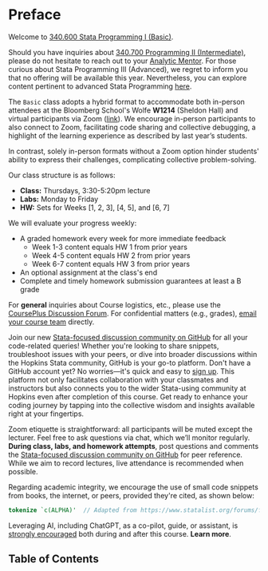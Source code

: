 

# Preface

Welcome to [340.600 Stata Programming I (Basic)](https://publichealth.jhu.edu/course/38901). 

Should you have inquiries about [340.700 Programming II (Intermediate)](https://publichealth.jhu.edu/course/38942), please do not hesitate to reach out to your [Analytic Mentor](https://jhustata.github.io/basic/quickrefs.html#course-team-contacts). For those curious about Stata Programming III (Advanced), we regret to inform you that no offering will be available this year. Nevertheless, you can explore content pertinent to advanced Stata Programming [here](https://jhufena.github.io/home/intro.html).

The `Basic` class adopts a hybrid format to accommodate both in-person attendees at the Bloomberg School's Wolfe **W1214** (Sheldon Hall) and virtual participants via Zoom ([link](https://jhjhm.zoom.us/j/97089503585)). We encourage in-person participants to also connect to Zoom, facilitating code sharing and collective debugging, a highlight of the learning experience as described by last year’s students.

In contrast, solely in-person formats without a Zoom option hinder students' ability to express their challenges, complicating collective problem-solving.

Our class structure is as follows:
   
- **Class:** Thursdays, 3:30-5:20pm lecture
- **Labs:** Monday to Friday
- **HW:** Sets for Weeks [1, 2, 3], [4, 5], and [6, 7]     

We will evaluate your progress weekly:

- A graded homework every week for more immediate feedback
   - Week 1-3 content equals HW 1 from prior years
   - Week 4-5 content equals HW 2 from prior years
   - Week 6-7 content equals HW 3 from prior years
- An optional assignment at the class's end
- Complete and timely homework submission guarantees at least a B grade

For **general** inquiries about Course logistics, etc., please use the [CoursePlus Discussion Forum](https://courseplus.jhu.edu/core/index.cfm/go/course.home/coid/21040/). For confidential matters (e.g., grades), [email your course team](https://jhustata.github.io/basic/quickrefs.html#course-team-contacts) directly.

Join our new [Stata-focused discussion community on GitHub](https://github.com/jhufena/discussions/discussions) for all your code-related queries! Whether you're looking to share snippets, troubleshoot issues with your peers, or dive into broader discussions within the Hopkins Stata community, GitHub is your go-to platform. Don't have a GitHub account yet? No worries—it's quick and easy to [sign up](https://github.com/join). This platform not only facilitates collaboration with your classmates and instructors but also connects you to the wider Stata-using community at Hopkins even after completion of this course. Get ready to enhance your coding journey by tapping into the collective wisdom and insights available right at your fingertips.

Zoom etiquette is straightforward: all participants will be muted except the lecturer. Feel free to ask questions via chat, which we’ll monitor regularly. **During class, labs, and homework attempts**, post questions and comments the [Stata-focused discussion community on GitHub](https://github.com/jhufena/discussions/discussions) for peer reference. While we aim to record lectures, live attendance is recommended when possible.

Regarding academic integrity, we encourage the use of small code snippets from books, the internet, or peers, provided they're cited, as shown below:

```stata
tokenize `c(ALPHA)'  // Adapted from https://www.statalist.org/forums/forum/general-stata-discussion/general/1380433-creating-a-counter-with-alphabets
```

Leveraging AI, including ChatGPT, as a co-pilot, guide, or assistant, is <u>strongly encouraged</u> both during and after this course. **Learn more**.

## Table of Contents

```{tableofcontents}
```












